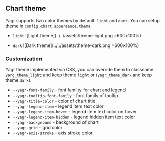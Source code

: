## Chart theme

Yagr supports two color themes by default: `light` and `dark`. You can setup theme in `config.chart.appereance.theme`.

-   `light`
    ![Light theme](../../assets/theme-light.png =600x100%)

-   `dark`
    ![Dark theme](../../assets/theme-dark.png =600x100%)

### Customization

Yagr theme implemented via CSS, you can override them to classname `yarg_theme_light` and keep theme `light` or (`yagr_theme_dark` and keep theme `dark`).

-   `--yagr-font-family` - font familty for chart and legend
-   `--yagr-tooltip-font-family` - font family of tooltip
-   `--yagr-title-color` - color of chart title
-   `--yagr-legend-item` - legend item text color
-   `--yagr-legend-item-hover` - legend item text color on hover
-   `--yagr-legend-item-hidden` - legend hidden item text color
-   `--yagr-background` - background of chart
-   `--yagr-grid` - grid color
-   `--yagr-axis-stroke` - axis stroke color
